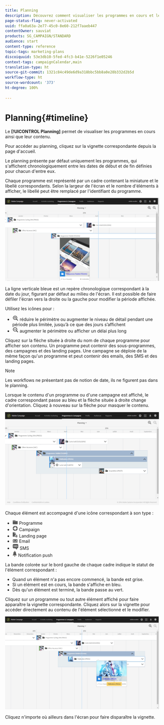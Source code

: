 ```yaml
---
title: Planning
description: Découvrez comment visualiser les programmes en cours et leur contenu à l'aide de l'interface d'Adobe Campaign Standard.
page-status-flag: never-activated
uuid: ffa0a63a-2e77-45c0-8e60-212f7aaeb447
contentOwner: sauviat
products: SG_CAMPAIGN/STANDARD
audience: start
content-type: reference
topic-tags: marketing-plans
discoiquuid: 53e3db10-5fed-4fc3-b41e-5226f1e05246
context-tags: campaignCalendar,main
translation-type: ht
source-git-commit: 1321c84c49de6d9a318bbc5bb8a0e28b332d2b5d
workflow-type: ht
source-wordcount: '373'
ht-degree: 100%

---
```



# Planning{#timeline}

Le **[!UICONTROL Planning]** permet de visualiser les programmes en cours ainsi que leur contenu.

Pour accéder au planning, cliquez sur la vignette correspondante depuis la page d&#39;accueil.

Le planning présente par défaut uniquement les programmes, qui s&#39;affichent chronologiquement entre les dates de début et de fin définies pour chacun d&#39;entre eux.

Chaque programme est représenté par un cadre contenant la miniature et le libellé correspondants. Selon la largeur de l&#39;écran et le nombre d&#39;éléments à afficher, le libellé peut être remplacé par l&#39;identifiant du programme.

![](assets/timeline_1.png)

La ligne verticale bleue est un repère chronologique correspondant à la date du jour, figurant par défaut au milieu de l&#39;écran. Il est possible de faire défiler l&#39;écran vers la droite ou la gauche pour modifier la période affichée.

Utilisez les icônes pour :

* ![](assets/timeline_zoom_in.png) réduire le périmètre ou augmenter le niveau de détail pendant une période plus limitée, jusqu’à ce que des jours s’affichent
* ![](assets/timeline_zoom_out.png) augmenter le périmètre ou afficher un délai plus long

Cliquez sur la flèche située à droite du nom de chaque programme pour afficher son contenu. Un programme peut contenir des sous-programmes, des campagnes et des landing pages. Une campagne se déploie de la même façon qu&#39;un programme et peut contenir des emails, des SMS et des landing pages.

>[!NOTE]
>
>Les workflows ne présentant pas de notion de date, ils ne figurent pas dans le planning.

Lorsque le contenu d&#39;un programme ou d&#39;une campagne est affiché, le cadre correspondant passe au bleu et la flèche située à droite change d&#39;orientation. Cliquez à nouveau sur la flèche pour masquer le contenu.

![](assets/timeline_2.png)

Chaque élément est accompagné d&#39;une icône correspondant à son type :

* ![](assets/timeline_program_icon.png) Programme
* ![](assets/timeline_campaign_icon.png) Campaign
* ![](assets/timeline_lp_icon.png) Landing page
* ![](assets/timeline_email_icon.png) Email
* ![](assets/timeline_sms_icon.png) SMS
* ![](assets/timeline_push_icon.png) Notification push

La bande colorée sur le bord gauche de chaque cadre indique le statut de l&#39;élément correspondant :

* Quand un élément n&#39;a pas encore commencé, la bande est grise.
* Si un élément est en cours, la bande s&#39;affiche en bleu.
* Dès qu&#39;un élément est terminé, la bande passe au vert.

Cliquez sur un programme ou tout autre élément affiché pour faire apparaître la vignette correspondante. Cliquez alors sur la vignette pour accéder directement au contenu de l&#39;élément sélectionné et le modifier.

![](assets/timeline_3.png)

Cliquez n&#39;importe où ailleurs dans l&#39;écran pour faire disparaître la vignette.
